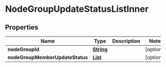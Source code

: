 

# NodeGroupUpdateStatusListInner


## Properties

| Name | Type | Description | Notes |
|------------ | ------------- | ------------- | -------------|
|**nodeGroupId** | [**String**](String.md) |  |  [optional] |
|**nodeGroupMemberUpdateStatus** | [**List**](List.md) |  |  [optional] |



